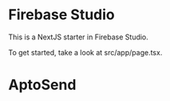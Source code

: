 # Firebase Studio

This is a NextJS starter in Firebase Studio.

To get started, take a look at src/app/page.tsx.
# AptoSend

